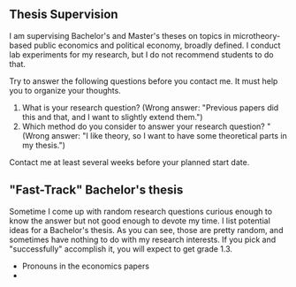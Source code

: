 ## Thesis Supervision

I am supervising Bachelor's and Master's theses on topics in microtheory-based public economics and political economy, broadly defined. I conduct lab experiments for my research, but I do not recommend students to do that. 

Try to answer the following questions before you contact me. It must help you to organize your thoughts.

1. What is your research question? (Wrong answer: "Previous papers did this and that, and I want to slightly extend them.")
2. Which method do you consider to answer your research question? " (Wrong answer: "I like theory, so I want to have some theoretical parts in my thesis.")

Contact me at least several weeks before your planned start date. 


## "Fast-Track" Bachelor's thesis

Sometime I come up with random research questions curious enough to know the answer but not good enough to devote my time. I list potential ideas for a Bachelor's thesis. As you can see, those are pretty random, and sometimes have nothing to do with my research interests. If you pick and "successfully" accomplish it, you will expect to get grade 1.3.

- Pronouns in the economics papers
- 
